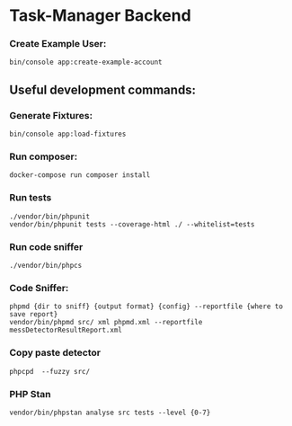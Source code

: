 # Task-Manager Backend
    
### Create Example User:
    bin/console app:create-example-account

## Useful development commands:

### Generate Fixtures:  
    bin/console app:load-fixtures
        
### Run composer:
    docker-compose run composer install

### Run tests
    ./vendor/bin/phpunit
    vendor/bin/phpunit tests --coverage-html ./ --whitelist=tests
    
### Run code sniffer
    ./vendor/bin/phpcs

### Code Sniffer:
    phpmd {dir to sniff} {output format} {config} --reportfile {where to save report}
    vendor/bin/phpmd src/ xml phpmd.xml --reportfile messDetectorResultReport.xml
    
### Copy paste detector
    phpcpd  --fuzzy src/

### PHP Stan
    vendor/bin/phpstan analyse src tests --level {0-7}

